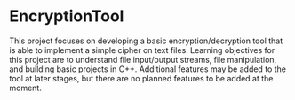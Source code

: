 # EncryptionTool
This project focuses on developing a basic encryption/decryption tool that is able to implement a simple cipher on text files. Learning objectives for this project are to understand file input/output streams, file manipulation, and building basic projects in C++. Additional features may be added to the tool at later stages, but there are no planned features to be added at the moment.
